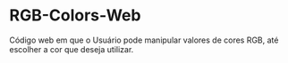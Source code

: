# RGB-Colors-Web
Código web em que o Usuário pode manipular valores de cores RGB, até escolher a cor que deseja utilizar.
